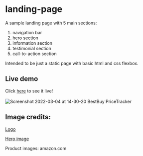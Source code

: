 # landing-page

A sample landing page with 5 main sections:
  1) navigation bar
  2) hero section
  3) information section
  4) testimonial section
  5) call-to-action section

Intended to be just a static page with basic html and css flexbox.
## Live demo
Click [here](https://cyreilv7.github.io/landing-page/) to see it live! <br /><br />
![Screenshot 2022-03-04 at 14-30-20 BestBuy PriceTracker](https://user-images.githubusercontent.com/19630359/156850708-9f2d89f4-5c3d-43e2-af53-32b1e2ecd98a.png)

## Image credits:
[Logo](https://stock.adobe.com/images/id/127461997?as_campaign=Freepik&as_content=api&as_audience=404&tduid=b849c9c6c953c24e1adc7cc6c90d1fed&as_channel=affiliate&as_campclass=redirect&as_source=arvato)

[Hero image](https://pixabay.com/illustrations/ecommerce-online-shopping-3082813/)

Product images: amazon.com
